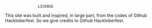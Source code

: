                    LICENSE
                  
This site was built and inspired, in large part, from the codes of Github Hacktoberfest.
So we give credits to Github Hacktoberfest.
